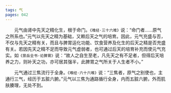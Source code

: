 ```yaml
---
tags: 气
pages: 042
---
```

&emsp;&emsp;元气由肾中先天之精化生，根于命门。`《难经·三十六难》`说：“命门者……原气之所系也。”元气以先天之精为基础，又赖后天之气的培育。因此，元气充盛与否，不仅与先天之精有关，而且与脾胃运化功能、饮食营养及化生的后天之精是否充盛有关。若因先天之精不足而导致元气虚弱者，也可通过后天的培育补充而使元气充实。如`《景岳全书·论脾胃》`说：“故人之自生至老，凡先天之有不足者，但得后天培养之力，则补天之功，亦可居其强半，此脾胃之气所关于人生者不小。”

&emsp;&emsp;元气通过三焦流行于全身。`《难经·六十六难》`说：“三焦者，原气之别使也，主通行三气，经历于五脏六腑。”元气以三焦为通路循行全身，内而五脏六腑，外而肌肤腠理，无处不到。